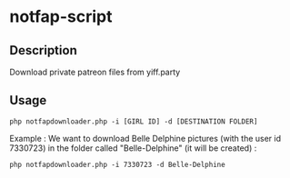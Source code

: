 # notfap-script

## Description
Download private patreon files from yiff.party 

## Usage 

``php notfapdownloader.php -i [GIRL ID] -d [DESTINATION FOLDER]``

Example : 
We want to download Belle Delphine pictures (with the user id 7330723) in the folder called "Belle-Delphine" (it will be created) :

``php notfapdownloader.php -i 7330723 -d Belle-Delphine``
